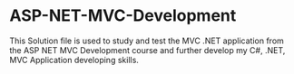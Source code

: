 # ASP-NET-MVC-Development
This Solution file is used to study and test the MVC .NET application from the ASP NET MVC Development course
and further develop my C#, .NET, MVC Application developing skills.
